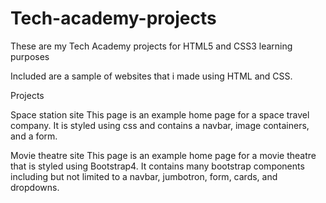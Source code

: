 # Tech-academy-projects
These are my Tech Academy projects for HTML5 and CSS3 learning purposes

Included are a sample of websites that i made using HTML and CSS.

Projects

Space station site
This page is an example home page for a space travel company. It is styled using css and contains a navbar, image containers, and a form.

Movie theatre site
This page is an example home page for a movie theatre that is styled using Bootstrap4. It contains many bootstrap components including but not limited to a navbar, jumbotron, form, cards, and dropdowns.
